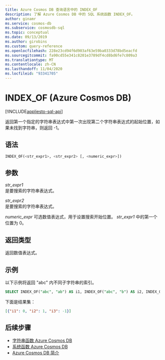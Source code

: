 ```yaml
---
title: Azure Cosmos DB 查询语言中的 INDEX_OF
description: 了解 Azure Cosmos DB 中的 SQL 系统函数 INDEX_OF。
author: ginamr
ms.service: cosmos-db
ms.subservice: cosmosdb-sql
ms.topic: conceptual
ms.date: 09/13/2019
ms.author: girobins
ms.custom: query-reference
ms.openlocfilehash: 228e23cd94f6d903af63e59ba0333d78bd5eacfd
ms.sourcegitcommit: fa90cd55e341c8201e3789df4cd8bd6fe7c809a3
ms.translationtype: MT
ms.contentlocale: zh-CN
ms.lasthandoff: 11/04/2020
ms.locfileid: "93341705"
---
```

# <a name="index_of-azure-cosmos-db"></a>INDEX_OF (Azure Cosmos DB)
[!INCLUDE[appliesto-sql-api](includes/appliesto-sql-api.md)]

 返回第一个指定的字符串表达式中第一次出现第二个字符串表达式的起始位置，如果未找到字符串，则返回 -1。  
  
## <a name="syntax"></a>语法
  
```sql
INDEX_OF(<str_expr1>, <str_expr2> [, <numeric_expr>])  
```  
  
## <a name="arguments"></a>参数
  
*str_expr1*  
   是要搜索的字符串表达式。  
  
*str_expr2*  
   是要搜索的字符串表达式。  

*numeric_expr* 可选数值表达式，用于设置搜索开始位置。 *str_expr1* 中的第一个位置为 0。 
  
## <a name="return-types"></a>返回类型
  
  返回数值表达式。  
  
## <a name="examples"></a>示例
  
  以下示例将返回 "abc" 内不同子字符串的索引。  
  
```sql
SELECT INDEX_OF("abc", "ab") AS i1, INDEX_OF("abc", "b") AS i2, INDEX_OF("abc", "c") AS i3 
```  
  
 下面是结果集：  
  
```json
[{"i1": 0, "i2": 1, "i3": -1}]  
```  

## <a name="next-steps"></a>后续步骤

- [字符串函数 Azure Cosmos DB](sql-query-string-functions.md)
- [系统函数 Azure Cosmos DB](sql-query-system-functions.md)
- [Azure Cosmos DB 简介](introduction.md)

